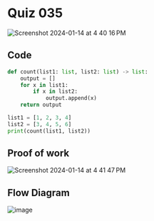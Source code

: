 # Quiz 035

<img width="max" alt="Screenshot 2024-01-14 at 4 40 16 PM" src="https://github.com/hasmhib/unit3-2024/assets/142870448/31d31e09-d523-46ef-b56c-94b0a4bbf8a0">


## Code

```py
def count(list1: list, list2: list) -> list:
    output = []
    for x in list1:
        if x in list2:
            output.append(x)
    return output

list1 = [1, 2, 3, 4]
list2 = [3, 4, 5, 6]
print(count(list1, list2))
```

## Proof of work
<img width="max" alt="Screenshot 2024-01-14 at 4 41 47 PM" src="https://github.com/hasmhib/unit3-2024/assets/142870448/4fd35487-d07f-4deb-897e-20496e0e3d48">

## Flow Diagram
![image](https://github.com/hasmhib/unit3-2024/assets/142870448/743db7b5-4e08-43b8-9580-dbc67cee8599)





